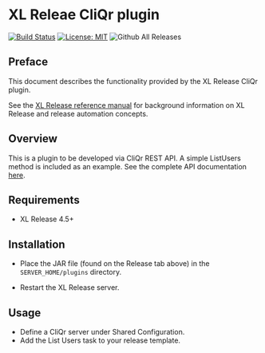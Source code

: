 # XL Releae CliQr plugin

[![Build Status][xlr-cliqr-plugin-travis-image]][xlr-cliqr-plugin-travis-url]
[![License: MIT][xlr-cliqr-plugin-license-image]][xlr-cliqr-plugin-license-url]
![Github All Releases][xlr-cliqr-plugin-downloads-image]

[xlr-cliqr-plugin-travis-image]: https://travis-ci.org/xebialabs-community/xlr-cliqr-plugin.svg?branch=master
[xlr-cliqr-plugin-travis-url]: https://travis-ci.org/xebialabs-community/xlr-cliqr-plugin
[xlr-cliqr-plugin-license-image]: https://img.shields.io/badge/License-MIT-yellow.svg
[xlr-cliqr-plugin-license-url]: https://opensource.org/licenses/MIT
[xlr-cliqr-plugin-downloads-image]: https://img.shields.io/github/downloads/xebialabs-community/xlr-cliqr-plugin/total.svg

## Preface

This document describes the functionality provided by the XL Release CliQr plugin.

See the [XL Release reference manual](https://docs.xebialabs.com/xl-release) for background information on XL Release and release automation concepts.

## Overview

This is a plugin to be developed via CliQr REST API.  A simple ListUsers method is included as an example.  See the complete API documentation [here](http://docs.cliqr.com/display/API/API+Overview).

## Requirements

* XL Release 4.5+

## Installation

* Place the JAR file (found on the Release tab above) in the `SERVER_HOME/plugins` directory. 

* Restart the XL Release server.

## Usage

* Define a CliQr server under Shared Configuration.
* Add the List Users task to your release template.


